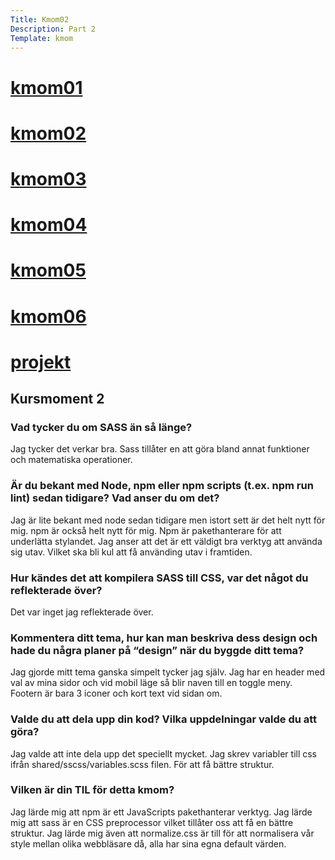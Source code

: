 ```yaml
---
Title: Kmom02
Description: Part 2
Template: kmom
---
```

<div class="sidebar">
    <h1><a href="kmom01">kmom01</a></h1>
    <h1><a href="kmom02">kmom02</a></h1>
    <h1><a href="kmom03">kmom03</a></h1>
    <h1><a href="kmom04">kmom04</a></h1>
    <h1><a href="kmom05">kmom05</a></h1>
    <h1><a href="kmom06">kmom06</a></h1>
    <h1><a href="projekt">projekt</a></h1>
</div>
<div class="kmom">
<h2>Kursmoment 2</h2>

<h3> Vad tycker du om SASS än så länge? </h3>

<p>Jag tycker det verkar bra.
Sass tillåter en att göra bland annat funktioner och matematiska operationer.</p>


<h3> Är du bekant med Node, npm eller npm scripts (t.ex. npm run lint) sedan tidigare? Vad anser du om det?</h3>

<p>Jag är lite bekant med node sedan tidigare men istort sett är det helt nytt för mig.
npm är också helt nytt för mig.
Npm är pakethanterare för att underlätta stylandet.
Jag anser att det är ett väldigt bra verktyg att använda sig utav.
Vilket ska bli kul att få använding utav i framtiden.</p>


<h3> Hur kändes det att kompilera SASS till CSS, var det något du reflekterade över?</h3>

<p>Det var inget jag reflekterade över.</p>

<h3> Kommentera ditt tema, hur kan man beskriva dess design och hade du några planer på “design” när du byggde ditt tema?</h3>

<p>Jag gjorde mitt tema ganska simpelt tycker jag själv.
Jag har en header med val av mina sidor och vid mobil läge så blir naven till en toggle meny.
Footern är bara 3 iconer och kort text vid sidan om.</p>
<h3> Valde du att dela upp din kod?
 Vilka uppdelningar valde du att göra?</h3>

<p>Jag valde att inte dela upp det speciellt mycket.
Jag skrev variabler till css ifrån shared/sscss/variables.scss filen.
För att få bättre struktur.</p>


<h3> Vilken är din TIL för detta kmom?</h3>

<p>Jag lärde mig att npm är ett JavaScripts pakethanterar verktyg.
Jag lärde mig att sass är en CSS preprocessor vilket tillåter oss att få en bättre struktur.
Jag lärde mig även att normalize.css är till för att normalisera vår style mellan olika webbläsare då, alla har sina egna default värden.</p>
</div>

<div class="main-footer">
    <a href="kmom01" aria-label="kmom01"><i class="fas fa-chevron-left"></i></a>
    <a href="kmom03" aria-label="kmom03"><i class="fas fa-chevron-right"></i></a>
</div>
